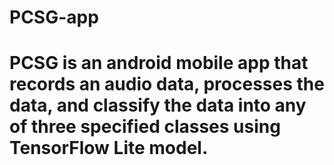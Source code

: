 # PCSG-app
# PCSG is an android mobile app that records an audio data, processes the data, and classify the data into any of three specified classes using TensorFlow Lite model.
